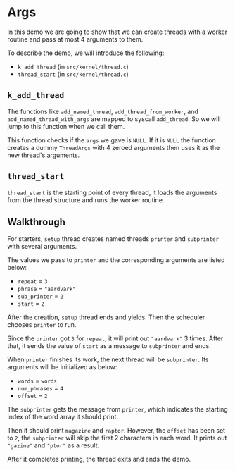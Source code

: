 # Args

In this demo we are going to show that we can create threads with a worker routine and pass at most 4 arguments to them.

To describe the demo, we will introduce the following:

* `k_add_thread` (in `src/kernel/thread.c`)
* `thread_start` (in `src/kernel/thread.c`)

## `k_add_thread`

The functions like `add_named_thread`, `add_thread_from_worker`, and `add_named_thread_with_args` are mapped to syscall `add_thread`. So we will jump to this function when we call them.

This function checks if the `args` we gave is `NULL`. If it is `NULL` the function creates a dummy `ThreadArgs` with 4 zeroed arguments then uses it as the new thread's arguments.

## `thread_start`

`thread_start` is the starting point of every thread, it loads the arguments from the thread structure and runs the worker routine.

## Walkthrough

For starters, `setup` thread creates named threads `printer` and `subprinter` with several arguments.

The values we pass to `printer` and the corresponding arguments are listed below:

* `repeat` = `3`
* `phrase` = `"aardvark"`
* `sub_printer` = `2`
* `start` = `2`

After the creation, `setup` thread ends and yields. Then the scheduler chooses `printer` to run.

Since the `printer` got `3` for `repeat`, it will print out `"aardvark"` 3 times. After that, it sends the value of `start` as a message to `subprinter` and ends.

When `printer` finishes its work, the next thread will be `subprinter`. Its arguments will be initialized as below:

* `words` = `words`
* `num_phrases` = `4`
* `offset` = `2`

The `subprinter` gets the message from `printer`, which indicates the starting index of the word array it should print.

Then it should print `magazine` and `raptor`. However, the `offset` has been set to `2`, the `subprinter` will skip the first 2 characters in each word. It prints out `"gazine"` and `"ptor"` as a result.

After it completes printing, the thread exits and ends the demo.

